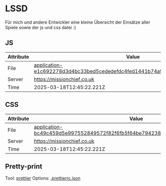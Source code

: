 # LSSD

Für mich und andere Entwickler eine kleine Übersicht der Einsätze aller Spiele sowie der js und css datei :)

<!-- automated -->

## JS

| Attribute | Value                                                                                                                                                                                                |
| --------- | ---------------------------------------------------------------------------------------------------------------------------------------------------------------------------------------------------- |
| File      | [application-e1c692278d3d4bc33bed5cededefdc4fed1441b74a9bb16c7b44af5e198b14e3.js](https://missionchief.co.uk/assets/application-e1c692278d3d4bc33bed5cededefdc4fed1441b74a9bb16c7b44af5e198b14e3.js) |
| Server    | https://missionchief.co.uk                                                                                                                                                                           |
| Time      | 2025-03-18T12:45:22.221Z                                                                                                                                                                             |

## CSS

| Attribute | Value                                                                                                                                                                                                  |
| --------- | ------------------------------------------------------------------------------------------------------------------------------------------------------------------------------------------------------ |
| File      | [application-bc49c459d5e997552849572f82f6fb5f64be794238e256b2ba7a8351e1c000b3.css](https://missionchief.co.uk/assets/application-bc49c459d5e997552849572f82f6fb5f64be794238e256b2ba7a8351e1c000b3.css) |
| Server    | https://missionchief.co.uk                                                                                                                                                                             |
| Time      | 2025-03-18T12:45:22.221Z                                                                                                                                                                               |

## Pretty-print

Tool: [prettier](https://prettier.io)
Options: [.prettierrc.json](./.prettierrc.json)

<!-- /automated -->
